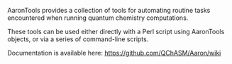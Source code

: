 AaronTools provides a collection of tools for automating routine tasks encountered when running quantum chemistry computations.

These tools can be used either directly with a Perl script using AaronTools objects, or via a series of command-line scripts. 

Documentation is available here: https://github.com/QChASM/Aaron/wiki
